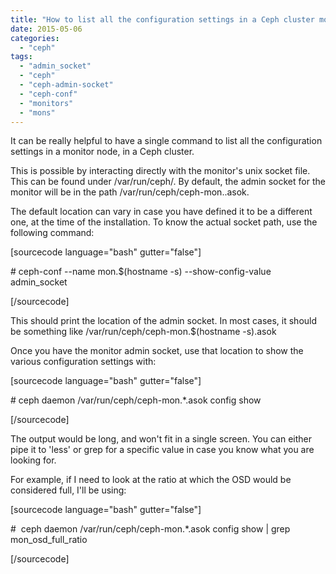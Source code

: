 ```yaml
---
title: "How to list all the configuration settings in a Ceph cluster monitor?"
date: 2015-05-06
categories:
  - "ceph"
tags:
  - "admin_socket"
  - "ceph"
  - "ceph-admin-socket"
  - "ceph-conf"
  - "monitors"
  - "mons"
---
```

<!--more-->
It can be really helpful to have a single command to list all the configuration settings in a monitor node, in a Ceph cluster.

This is possible by interacting directly with the monitor's unix socket file. This can be found under /var/run/ceph/. By default, the admin socket for the monitor will be in the path /var/run/ceph/ceph-mon.<hostname-s>.asok.

The default location can vary in case you have defined it to be a different one, at the time of the installation. To know the actual socket path, use the following command:

\[sourcecode language="bash" gutter="false"\]

\# ceph-conf --name mon.$(hostname -s) --show-config-value admin\_socket

\[/sourcecode\]

This should print the location of the admin socket. In most cases, it should be something like /var/run/ceph/ceph-mon.$(hostname -s).asok

Once you have the monitor admin socket, use that location to show the various configuration settings with:

\[sourcecode language="bash" gutter="false"\]

\# ceph daemon /var/run/ceph/ceph-mon.\*.asok config show

\[/sourcecode\]

The output would be long, and won't fit in a single screen. You can either pipe it to 'less' or grep for a specific value in case you know what you are looking for.

For example, if I need to look at the ratio at which the OSD would be considered full, I'll be using:

\[sourcecode language="bash" gutter="false"\]

#  ceph daemon /var/run/ceph/ceph-mon.\*.asok config show | grep mon\_osd\_full\_ratio

\[/sourcecode\]
